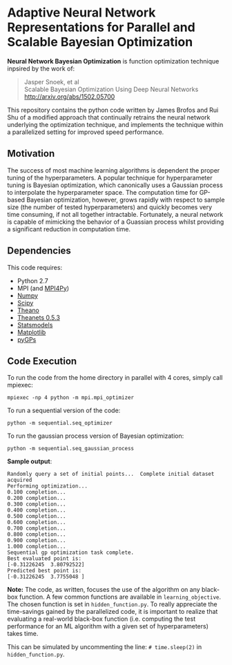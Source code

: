 # Adaptive Neural Network Representations for Parallel and Scalable Bayesian Optimization

**Neural Network Bayesian Optimization** is function optimization technique inpsired by the work of:
> Jasper Snoek, et al <br>
> Scalable Bayesian Optimization Using Deep Neural Networks <br>
> http://arxiv.org/abs/1502.05700

This repository contains the python code written by James Brofos and Rui Shu of a modified approach that continually retrains the neural network underlying the optimization technique, and implements the technique within a parallelized setting for improved speed performance. 

Motivation
----------
The success of most machine learning algorithms is dependent the proper tuning of the hyperparameters. A popular technique for hyperparameter tuning is Bayesian optimization, which canonically uses a Gaussian process to interpolate the hyperparameter space. The computation time for GP-based Bayesian optimization, however, grows rapidly with respect to sample size (the number of tested hyperparameters) and quickly becomes very time consuming, if not all together intractable. Fortunately, a neural network is capable of mimicking the behavior of a Guassian process whilst providing a significant reduction in computation time. 

Dependencies
------------
This code requires:

* Python 2.7
* MPI (and [MPI4Py](http://mpi4py.scipy.org/))
* [Numpy](http://www.numpy.org/) 
* [Scipy](http://www.scipy.org/)
* [Theano](http://deeplearning.net/software/theano/)
* [Theanets 0.5.3](http://theanets.readthedocs.org/en/stable/)
* [Statsmodels](http://statsmodels.sourceforge.net/devel/)
* [Matplotlib](http://matplotlib.org/)
* [pyGPs](http://www-ai.cs.uni-dortmund.de/weblab/static/api_docs/pyGPs/)

Code Execution
--------------
To run the code from the home directory in parallel with 4 cores, simply call mpiexec:
```       
mpiexec -np 4 python -m mpi.mpi_optimizer
```

To run a sequential version of the code:
```       
python -m sequential.seq_optimizer
```

To run the gaussian process version of Bayesian optimization:
```
python -m sequential.seq_gaussian_process
```

**Sample output**:
```
Randomly query a set of initial points...  Complete initial dataset acquired
Performing optimization... 
0.100 completion...
0.200 completion...
0.300 completion...
0.400 completion...
0.500 completion...
0.600 completion...
0.700 completion...
0.800 completion...
0.900 completion...
1.000 completion...
Sequential gp optimization task complete.
Best evaluated point is:
[-0.31226245  3.80792522]
Predicted best point is:
[-0.31226245  3.7755048 ]
```

**Note:** The code, as written, focuses the use of the algorithm on any black-box function. A few common functions are available in `learning_objective`. The chosen function is set in `hidden_function.py`. To really appreciate the time-savings gained by the parallelized code, it is important to realize that evaluating a real-world black-box function (i.e. computing the test performance for an ML algorithm with a given set of hyperparameters) takes time.

This can be simulated by uncommenting the line: `# time.sleep(2)` in `hidden_function.py`.

